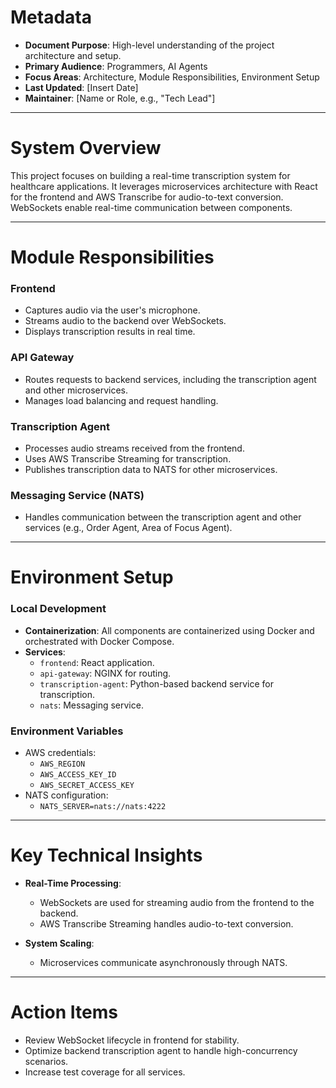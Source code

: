 # Metadata
- **Document Purpose**: High-level understanding of the project architecture and setup.
- **Primary Audience**: Programmers, AI Agents
- **Focus Areas**: Architecture, Module Responsibilities, Environment Setup
- **Last Updated**: [Insert Date]
- **Maintainer**: [Name or Role, e.g., "Tech Lead"]

---

# System Overview
This project focuses on building a real-time transcription system for healthcare applications. It leverages microservices architecture with React for the frontend and AWS Transcribe for audio-to-text conversion. WebSockets enable real-time communication between components.

---

# Module Responsibilities
### Frontend
- Captures audio via the user's microphone.
- Streams audio to the backend over WebSockets.
- Displays transcription results in real time.

### API Gateway
- Routes requests to backend services, including the transcription agent and other microservices.
- Manages load balancing and request handling.

### Transcription Agent
- Processes audio streams received from the frontend.
- Uses AWS Transcribe Streaming for transcription.
- Publishes transcription data to NATS for other microservices.

### Messaging Service (NATS)
- Handles communication between the transcription agent and other services (e.g., Order Agent, Area of Focus Agent).

---

# Environment Setup
### Local Development
- **Containerization**: All components are containerized using Docker and orchestrated with Docker Compose.
- **Services**:
  - `frontend`: React application.
  - `api-gateway`: NGINX for routing.
  - `transcription-agent`: Python-based backend service for transcription.
  - `nats`: Messaging service.

### Environment Variables
- AWS credentials:
  - `AWS_REGION`
  - `AWS_ACCESS_KEY_ID`
  - `AWS_SECRET_ACCESS_KEY`
- NATS configuration:
  - `NATS_SERVER=nats://nats:4222`

---

# Key Technical Insights
- **Real-Time Processing**:
  - WebSockets are used for streaming audio from the frontend to the backend.
  - AWS Transcribe Streaming handles audio-to-text conversion.

- **System Scaling**:
  - Microservices communicate asynchronously through NATS.

---

# Action Items
- Review WebSocket lifecycle in frontend for stability.
- Optimize backend transcription agent to handle high-concurrency scenarios.
- Increase test coverage for all services.
